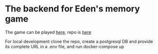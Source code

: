 # The backend for Eden's memory game

The game can be played <a href="https://edens-memory-game.vercel.app/">here</a>, repo is <a href="https://github.com/YoadBarok/edens-memory-game">here</a>

For local development clone the repo, create a postgresql DB and provide its complete URL in a .env file, and run docker-compose up
